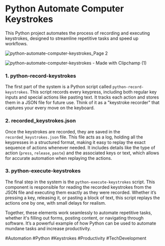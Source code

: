 # Python Automate Computer Keystrokes
This Python project automates the process of recording and executing keystrokes, designed to streamline repetitive tasks and speed up workflows.

![python-automate-computer-keystrokes_Page 2](https://github.com/user-attachments/assets/5ec03726-0836-4172-a81f-2f133390296c)


![python-automate-computer-keystrokes - Made with Clipchamp (1)](https://github.com/user-attachments/assets/39e26a46-97ab-4aeb-9c2d-0dc3af4499ce)


### 1. **python-record-keystrokes**

The first part of the system is a Python script called `python-record-keystrokes`. This script records every keypress, including both regular key inputs and special actions like pasting text. It tracks each action and stores them in a JSON file for future use. Think of it as a "keystroke recorder" that captures your every move on the keyboard.

### 2. **recorded_keystrokes.json**

Once the keystrokes are recorded, they are saved in the `recorded_keystrokes.json` file. This file acts as a log, holding all the keypresses in a structured format, making it easy to replay the exact sequence of actions whenever needed. It includes details like the type of action (`press`, `release`, `paste`) and the associated keys or text, which allows for accurate automation when replaying the actions.

### 3. **python-execute-keystrokes**

The final step in the system is the `python-execute-keystrokes` script. This component is responsible for reading the recorded keystrokes from the JSON file and executing them exactly as they were recorded. Whether it’s pressing a key, releasing it, or pasting a block of text, this script replays the actions one by one, with small delays for realism.

Together, these elements work seamlessly to automate repetitive tasks, whether it's filling out forms, posting content, or navigating through software. It’s a powerful example of how Python can be used to automate mundane tasks and increase productivity.

#Automation #Python #Keystrokes #Productivity #TechDevelopment
